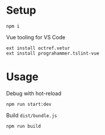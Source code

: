 # Setup

```
npm i
```

Vue tooling for VS Code
```
ext install octref.vetur
ext install prograhammer.tslint-vue
```


# Usage

Debug with hot-reload
```
npm run start:dev
```

Build `dist/bundle.js`
```
npm run build
```